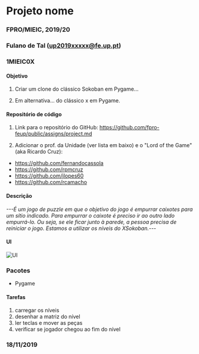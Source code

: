 # Projeto nome
### FPRO/MIEIC, 2019/20
### Fulano de Tal (up2019xxxxx@fe.up.pt)
### 1MIEIC0X

#### Objetivo

1. Criar um clone do clássico Sokoban em Pygame...

2. Em alternativa... do clássico x em Pygame.

#### Repositório de código

1) Link para o repositório do GitHub: https://github.com/fpro-feup/public/assigns/project.md

2) Adicionar o prof. da Unidade (ver lista em baixo) e o "Lord of the Game" (aka Ricardo Cruz):

- https://github.com/fernandocassola
- https://github.com/rpmcruz
- https://github.com/jlopes60
- https://github.com/rcamacho

#### Descrição

*---É um jogo de puzzle em que o objetivo do jogo é empurrar caixotes para um sítio indicado. 
Para empurrar o caixote é preciso ir ao outro lado empurrá-lo. 
Ou seja, se ele ficar junto à parede, a pessoa precisa de reiniciar o jogo. Estamos a utilizar os níveis do XSokoban.---*

#### UI

![UI](https://github.com/fpro-feup/public/blob/master/assigns/ui.png)

### Pacotes

- Pygame

#### Tarefas

1. carregar os níveis
1. desenhar a matriz do nível
1. ler teclas e mover as peças
2. verificar se jogador chegou ao fim do nível

### 18/11/2019

